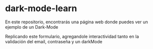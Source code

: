 # dark-mode-learn
En este repositorio, encontrarás una página web donde puedes ver un ejemplo de un Dark-Mode

Replicando este formulario, agregandole interactividad tanto en la validación del email, contraseña y un darkMode
